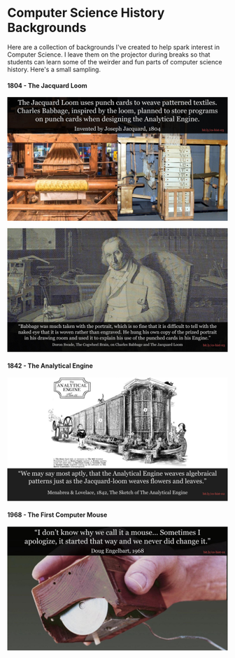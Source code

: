 # Computer Science History Backgrounds

Here are a collection of backgrounds I've created to help spark interest in Computer Science.
I leave them on the projector during breaks so that students can learn some of the
weirder and fun parts of computer science history. Here's a small sampling.

#### 1804 - The Jacquard Loom

![jacquard loom](1804-jacquard-loom/1804-jacquard-loom.jpg)

![jacquard loom](1804-jacquard-loom/1804-jacquard-self-portrait.jpg)

#### 1842 - The Analytical Engine

![weave analytical engine](1842-sketch-of-analytical-engine/1842-analytical-engine-algebraical-patterns.jpg)

#### 1968 - The First Computer Mouse

![mouse origin](1968-demo-mouse/1968-demo-the-mouse.jpg)
